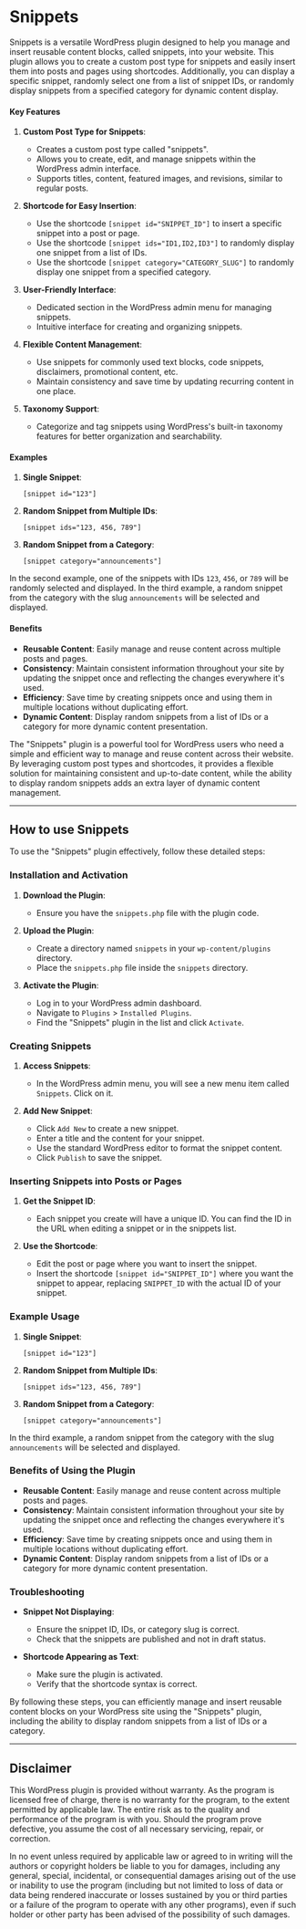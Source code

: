 # Snippets
Snippets is a versatile WordPress plugin designed to help you manage and insert reusable content blocks, called snippets, into your website. This plugin allows you to create a custom post type for snippets and easily insert them into posts and pages using shortcodes. Additionally, you can display a specific snippet, randomly select one from a list of snippet IDs, or randomly display snippets from a specified category for dynamic content display.

#### Key Features

1. **Custom Post Type for Snippets**:
   - Creates a custom post type called "snippets".
   - Allows you to create, edit, and manage snippets within the WordPress admin interface.
   - Supports titles, content, featured images, and revisions, similar to regular posts.

2. **Shortcode for Easy Insertion**:
   - Use the shortcode `[snippet id="SNIPPET_ID"]` to insert a specific snippet into a post or page.
   - Use the shortcode `[snippet ids="ID1,ID2,ID3"]` to randomly display one snippet from a list of IDs.
   - Use the shortcode `[snippet category="CATEGORY_SLUG"]` to randomly display one snippet from a specified category.

3. **User-Friendly Interface**:
   - Dedicated section in the WordPress admin menu for managing snippets.
   - Intuitive interface for creating and organizing snippets.

4. **Flexible Content Management**:
   - Use snippets for commonly used text blocks, code snippets, disclaimers, promotional content, etc.
   - Maintain consistency and save time by updating recurring content in one place.

5. **Taxonomy Support**:
   - Categorize and tag snippets using WordPress's built-in taxonomy features for better organization and searchability.

#### Examples

1. **Single Snippet**:
   ```plaintext
   [snippet id="123"]
   ```

2. **Random Snippet from Multiple IDs**:
   ```plaintext
   [snippet ids="123, 456, 789"]
   ```

3. **Random Snippet from a Category**:
   ```plaintext
   [snippet category="announcements"]
   ```

In the second example, one of the snippets with IDs `123`, `456`, or `789` will be randomly selected and displayed. In the third example, a random snippet from the category with the slug `announcements` will be selected and displayed.

#### Benefits

- **Reusable Content**: Easily manage and reuse content across multiple posts and pages.
- **Consistency**: Maintain consistent information throughout your site by updating the snippet once and reflecting the changes everywhere it's used.
- **Efficiency**: Save time by creating snippets once and using them in multiple locations without duplicating effort.
- **Dynamic Content**: Display random snippets from a list of IDs or a category for more dynamic content presentation.

The "Snippets" plugin is a powerful tool for WordPress users who need a simple and efficient way to manage and reuse content across their website. By leveraging custom post types and shortcodes, it provides a flexible solution for maintaining consistent and up-to-date content, while the ability to display random snippets adds an extra layer of dynamic content management.

---

## How to use Snippets

To use the "Snippets" plugin effectively, follow these detailed steps:

### Installation and Activation

1. **Download the Plugin**:
   - Ensure you have the `snippets.php` file with the plugin code.

2. **Upload the Plugin**:
   - Create a directory named `snippets` in your `wp-content/plugins` directory.
   - Place the `snippets.php` file inside the `snippets` directory.

3. **Activate the Plugin**:
   - Log in to your WordPress admin dashboard.
   - Navigate to `Plugins` > `Installed Plugins`.
   - Find the "Snippets" plugin in the list and click `Activate`.

### Creating Snippets

1. **Access Snippets**:
   - In the WordPress admin menu, you will see a new menu item called `Snippets`. Click on it.

2. **Add New Snippet**:
   - Click `Add New` to create a new snippet.
   - Enter a title and the content for your snippet.
   - Use the standard WordPress editor to format the snippet content.
   - Click `Publish` to save the snippet.

### Inserting Snippets into Posts or Pages

1. **Get the Snippet ID**:
   - Each snippet you create will have a unique ID. You can find the ID in the URL when editing a snippet or in the snippets list.

2. **Use the Shortcode**:
   - Edit the post or page where you want to insert the snippet.
   - Insert the shortcode `[snippet id="SNIPPET_ID"]` where you want the snippet to appear, replacing `SNIPPET_ID` with the actual ID of your snippet.

### Example Usage

1. **Single Snippet**:
   ```plaintext
   [snippet id="123"]
   ```

2. **Random Snippet from Multiple IDs**:
   ```plaintext
   [snippet ids="123, 456, 789"]
   ```

3. **Random Snippet from a Category**:
   ```plaintext
   [snippet category="announcements"]
   ```

In the third example, a random snippet from the category with the slug `announcements` will be selected and displayed.

### Benefits of Using the Plugin

- **Reusable Content**: Easily manage and reuse content across multiple posts and pages.
- **Consistency**: Maintain consistent information throughout your site by updating the snippet once and reflecting the changes everywhere it's used.
- **Efficiency**: Save time by creating snippets once and using them in multiple locations without duplicating effort.
- **Dynamic Content**: Display random snippets from a list of IDs or a category for more dynamic content presentation.

### Troubleshooting

- **Snippet Not Displaying**:
  - Ensure the snippet ID, IDs, or category slug is correct.
  - Check that the snippets are published and not in draft status.
  
- **Shortcode Appearing as Text**:
  - Make sure the plugin is activated.
  - Verify that the shortcode syntax is correct.

By following these steps, you can efficiently manage and insert reusable content blocks on your WordPress site using the "Snippets" plugin, including the ability to display random snippets from a list of IDs or a category.

---

## Disclaimer

This WordPress plugin is provided without warranty. As the program is licensed free of charge, there is no warranty for the program, to the extent permitted by applicable law. The entire risk as to the quality and performance of the program is with you. Should the program prove defective, you assume the cost of all necessary servicing, repair, or correction.

In no event unless required by applicable law or agreed to in writing will the authors or copyright holders be liable to you for damages, including any general, special, incidental, or consequential damages arising out of the use or inability to use the program (including but not limited to loss of data or data being rendered inaccurate or losses sustained by you or third parties or a failure of the program to operate with any other programs), even if such holder or other party has been advised of the possibility of such damages.

